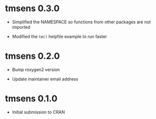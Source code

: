 # tmsens 0.3.0

* Simplified the NAMESPACE so functions from other packages are not imported

* Modified the `tm()` helpfile example to run faster

# tmsens 0.2.0

* Bump roxygen2 version

* Update maintainer email address

# tmsens 0.1.0

* Initial submission to CRAN
